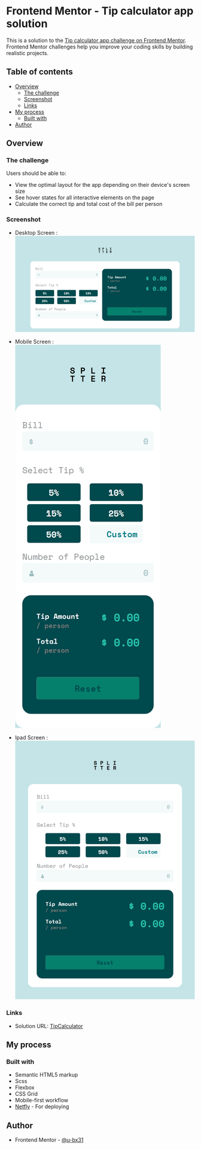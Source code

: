 # Frontend Mentor - Tip calculator app solution

This is a solution to the [Tip calculator app challenge on Frontend Mentor](https://www.frontendmentor.io/challenges/tip-calculator-app-ugJNGbJUX). Frontend Mentor challenges help you improve your coding skills by building realistic projects.

## Table of contents

- [Overview](#overview)
  - [The challenge](#the-challenge)
  - [Screenshot](#screenshot)
  - [Links](#links)
- [My process](#my-process)
  - [Built with](#built-with)
- [Author](#author)



## Overview

### The challenge

Users should be able to:

- View the optimal layout for the app depending on their device's screen size
- See hover states for all interactive elements on the page
- Calculate the correct tip and total cost of the bill per person

### Screenshot

- Desktop Screen :
![Desktop Screen](/images/ScreenShot/TipCalc_desktop.png)

- Mobile Screen :
![Desktop Screen](/images/ScreenShot/TipCalc_(iPhone%20XR).png)

- Ipad Screen :
![Desktop Screen](/images/ScreenShot/TipCalc_(iPad%20Air).png)


### Links
- Solution URL: [TipCalculator](https://tip-calculator31.netlify.app/)
<!-- - Live Site URL: [Add live site URL here](https://your-live-site-url.com) -->

## My process

### Built with

- Semantic HTML5 markup
- Scss
- Flexbox
- CSS Grid
- Mobile-first workflow
- [Netfly](https://app.netlify.com/) - For deploying


## Author

- Frontend Mentor - [@u-bx31](https://www.frontendmentor.io/profile/u-bx31)



